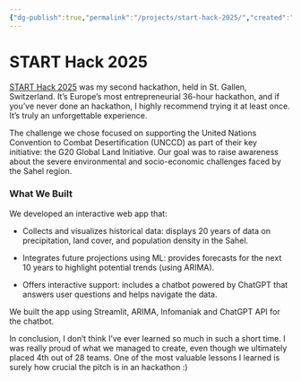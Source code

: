 ```yaml
---
{"dg-publish":true,"permalink":"/projects/start-hack-2025/","created":"2025-03-29T18:10:30.904+01:00","updated":"2025-10-01T15:15:39.053+02:00"}
---
```


# START Hack 2025

[START Hack 2025](https://github.com/F4bbi/start_hack_2025) was my second hackathon, held in St. Gallen, Switzerland. It’s Europe’s most entrepreneurial 36-hour hackathon, and if you’ve never done an hackathon, I highly recommend trying it at least once. It’s truly an unforgettable experience.

The challenge we chose focused on supporting the United Nations Convention to Combat Desertification (UNCCD) as part of their key initiative: the G20 Global Land Initiative. Our goal was to raise awareness about the severe environmental and socio-economic challenges faced by the Sahel region.

### What We Built

We developed an interactive web app that:

- Collects and visualizes historical data: displays 20 years of data on precipitation, land cover, and population density in the Sahel.
    
- Integrates future projections using ML: provides forecasts for the next 10 years to highlight potential trends (using ARIMA).
    
- Offers interactive support: includes a chatbot powered by ChatGPT that answers user questions and helps navigate the data.

We built the app using Streamlit, ARIMA, Infomaniak and ChatGPT API for the chatbot.

In conclusion, I don’t think I’ve ever learned so much in such a short time. I was really proud of what we managed to create, even though we ultimately placed 4th out of 28 teams. One of the most valuable lessons I learned is surely how crucial the pitch is in an hackathon :)